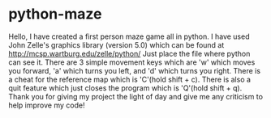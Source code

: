 # python-maze
Hello, I have created a first person maze game all in python.
I have used John Zelle's graphics library (version 5.0) which can be found at http://mcsp.wartburg.edu/zelle/python/
Just place the file where python can see it.
There are 3 simple movement keys which are 'w' which moves you forward, 'a' which turns you left, and 'd' which turns you right.
There is a cheat for the reference map which is 'C'(hold shift + c).
There is also a quit feature which just closes the program which is 'Q'(hold shift + q).
Thank you for giving my project the light of day and give me any criticism to help improve my code!
